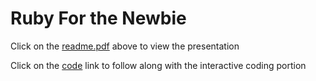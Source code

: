# Ruby For the Newbie

Click on the [readme.pdf](readme.pdf) above to view the presentation

Click on the [code](code) link to follow along with the interactive coding portion
